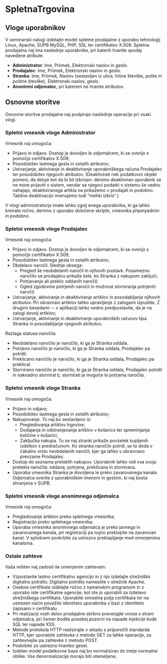 # SpletnaTrgovina

## Vloge uporabnikov

V seminarski nalogi izdelajte model spletne prodajalne z uporabo tehnologij Linux, Apache, SUPB MySQL, PHP, SSL ter certifikatov X.509. Spletna prodajalna naj ima naslednje uporabnike, pri katerih hranite spodaj navedene atribute.

- **Administrator**: Ime, Priimek, Elektronski naslov in geslo.
- **Prodajalec**: Ime, Priimek, Elektronski naslov in geslo.
- **Stranka**: Ime, Priimek, Naslov (sestavljen iz ulice, hišne številke, pošte in poštne številke), Elektronski naslov, geslo.
- **Anonimni odjemalec**, pri katerem ne hranite atributov.

## Osnovne storitve

Osnovne storitve prodajalne naj podpirajo naslednje operacije pri vsaki vlogi.

### Spletni vmesnik vloge Administrator

Vmesnik naj omogoča:

- Prijavo in odjavo. Dostop je dovoljen le odjemalcem, ki se overijo s pomočjo certifikatov X.509;
- Posodobitev lastnega gesla in ostalih atributov;
- Ustvarjanje, aktiviranje in deaktiviranje uporabniškega računa Prodajalec ter posodobitev njegovih atributov. (Deaktivirati nek podatkovni objekt pomeni, da deluje kot da bi bil izbrisan: denimo deaktiviran uporabnik se ne more prijaviti v sistem, vendar se njegovi podatki v sistemu še vedno nahajajo, deaktiviranega artikla ne prikažemo v prodajali in podobno. Takšno deaktivacijo imenujemo tudi "mehki izbris".)
  
V vlogi administratorja imate lahko zgolj enega uporabnika, ki ga lahko kreirate ročno, denimo z uporabo določene skripte, vmesnika phpmyadmin in podobno.

### Spletni vmesnik vloge Prodajalec

Vmesnik naj omogoča:

- Prijavo in odjavo. Dostop je dovoljen le odjemalcem, ki se overijo s pomočjo certifikatov X.509;
- Posodobitev lastnega gesla in ostalih atributov;
- Obdelavo naročil. Slednje obsega:
  - Pregled še neobdelanih naročil in njihovih postavk. Posamezno naročilo se prodajalcu prikaže šele, ko Stranka z nakupom zaključi;
  - Potrjevanje ali preklic oddanih naročil;
  - Ogled zgodovine potrjenih naročil in možnost storniranja potrjenih naročil.
- Ustvarjanje, aktiviranje in deaktiviranje artiklov in posodabljanje njihovih atributov. Pri obravnavi artiklov lahko upravljanje z zalogami izpustite. Z drugimi besedami -- v aplikaciji lahko vedno predpostavite, da je na zalogi dovolj artiklov;
- Ustvarjanje, aktiviranje in deaktiviranje uporabniških računov tipa Stranka in posodabljanje njegovih atributov.
  
Razlaga statusa naročila:

- Neobdelano naročilo je naročilo, ki ga je Stranka oddala.
- Potrjeno naročilo je naročilo, ki ga je Stranka oddala, Prodajalec pa potrdil.
- Preklicano naročilo je naročilo, ki ga je Stranka oddala, Prodajalec pa preklical.
- Stornirano naročilo je naročilo, ki ga je Stranka oddala, Prodajalec potrdil in naknadno storniral tj. stornirati je mogoče le potrjena naročila.

### Spletni vmesnik vloge Stranka

Vmesnik naj omogoča:

- Prijavo in odjavo;
- Posodobitev lastnega gesla in ostalih atributov;
- Nakupovanje. To naj bo sestavljeno iz:
  - Pregledovanja artiklov trgovine;
  - Dodajanja in odstranjevanja artiklov v košarico ter spreminjanja količine v košarici;
  - Zaključka nakupa. Tu se naj stranki prikaže povzetek kupljenih izdelkov s predračunom. Ko stranka naročilo potrdi, se to doda v čakalno vrsto neobdelanih naročil, kjer ga lahko v obravnavo prevzame Prodajalec.
- Dostop do seznama preteklih nakupov. Uporabnik lahko vidi vsa svoja pretekla naročila: oddana, potrjena, preklicana in stornirana.
- Uporaba vmesnika Stranka je dovoljena le preko zavarovanega kanala. Odjemalca overite z uporabniškim imenom in geslom, ki naj bosta shranjena v SUPB.

### Spletni vmesnik vloge anonimnega odjemalca

Vmesnik naj omogoča:

- Pregledovanje artiklov preko spletnega vmesnika;
- Registracijo preko spletnega vmesnika;
- Uporaba vmesnika anonimnega odjemalca je preko javnega in zavarovanega kanala, pri registraciji pa nujno preklopite na zavarovan kanal. V splošnem poskrbite za ustrezno preklapljanje med omenjenima kanaloma.

### Ostale zahteve

Vaša rešitev naj zadosti še omenjenim zahtevam:

- Vzpostavite lastno certifikatno agencijo in z njo izdelajte strežniško digitalno potrdilo. Digitalno potrdilo namestite v strežnik Apache.
- Osebne certifikate izdelajte ročno z namenskim programom in z uporabo iste certifikatne agencije, kot ste jo uporabili za izdelavo strežniškega certifikata. Uporabite smiselna polja certifikata ter na ustrezen način povežite identiteto uporabnika v bazi z identiteto zapisano v certifikatu.
- Pri realizaciji vseh delov prodajalne skrbno preverjajte vnose s strani odjemalca, pri čemer bodite posebej pozorni na napade injekcije kode SQL ter napade XSS.
- Metode protokola HTTP realizirajte v skladu s priporočili standarda HTTP, kjer uporabite zahtevke z metodo GET za lahke operacije, za zahtevnejše pa zahtevke z metodo POST.
- Poskrbite za ustrezno hrambo gesel.
- Izdelan model podatkovne baze naj bo normaliziran do tretje normalne oblike. Vse denormalizacije morajo biti utemeljene.

